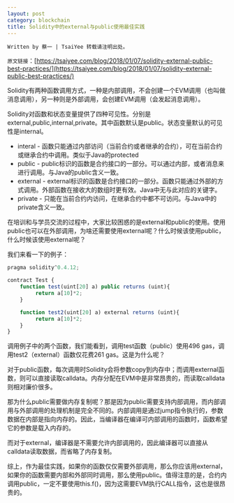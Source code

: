 ```yaml
---
layout: post
category: blockchain
title: Solidity中的external与public使用最佳实践
---
```


`Written by 蔡一 | TsaiYee 转载请注明出处。`

`原文链接`：[https://tsaiyee.com/blog/2018/01/07/solidity-external-public-best-practices/](https://tsaiyee.com/blog/2018/01/07/solidity-external-public-best-practices/)

Solidity有两种函数调用方式，一种是内部调用，不会创建一个EVM调用（也叫做消息调用），另一种则是外部调用，会创建EVM调用（会发起消息调用）。

Solidity对函数和状态变量提供了四种可见性。分别是external,public,internal,private。其中函数默认是public。状态变量默认的可见性是internal。

* interal - 函数只能通过内部访问（当前合约或者继承的合约），可在当前合约或继承合约中调用。类似于Java的protected
* public - public标识的函数是合约接口的一部分。可以通过内部，或者消息来进行调用。与Java的public含义一致。
* external - external标识的函数是合约接口的一部分。函数只能通过外部的方式调用。外部函数在接收大的数组时更有效。Java中无与此对应的关键字。
* private - 只能在当前合约内访问，在继承合约中都不可访问。与Java中的private含义一致。 

在培训和与学员交流的过程中，大家比较困惑的是external和public的使用。使用public也可以在外部调用，为啥还需要使用external呢？什么时候该使用public，什么时候该使用external呢？

我们来看一下的例子：

```javascript
pragma solidity^0.4.12;

contract Test {
    function test(uint[20] a) public returns (uint){
         return a[10]*2;
    }

    function test2(uint[20] a) external returns (uint){
         return a[10]*2;
    }
}
```

调用例子中的两个函数，我们能看到，调用test函数（public）使用496 gas，调用test2（external）函数仅花费261 gas。这是为什么呢？

对于public函数，每次调用时Solidity会将参数copy到内存中；而调用external函数，则可以直接读取calldata。内存分配在EVM中是非常昂贵的，而读取calldata则相对廉价很多。

那为什么public需要做内存复制呢？那是因为public需要支持内部调用，而内部调用与外部调用的处理机制是完全不同的。内部调用是通过jump指令执行的，参数数据在内部是指向内存的。因此，当编译器在编译可内部调用的函数时，函数希望它的参数是载入内存的。

而对于external，编译器是不需要允许内部调用的，因此编译器可以直接从calldata读取数据，而省略了内存复制。

综上，作为最佳实践，如果你的函数仅仅需要外部调用，那么你应该用external，如果你的函数需要内部和外部同时调用，那么使用public。值得注意的是，合约内调用public，一定不要使用this.f()，因为这需要EVM执行CALL指令，这也是很昂贵的。